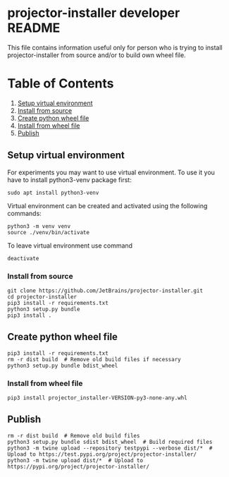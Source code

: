 # projector-installer developer README
This file contains information useful only for person 
who is trying to install projector-installer from source and/or 
to build own wheel file.  

# Table of Contents
1. [Setup virtual environment](#Setup-virtual-environment) 
2. [Install from source](#Install-from-source)
3. [Create python wheel file](#Create-python-wheel-file)
4. [Install from wheel file](#Install-from-wheel-file)
5. [Publish](#Publish)
 
## Setup virtual environment
For experiments you may want to use virtual environment.
To use it you have to install python3-venv package first:
 ```commandline
sudo apt install python3-venv
```

Virtual environment can be created and activated using the following commands:  
```commandline 
python3 -m venv venv
source ./venv/bin/activate 
```

To leave virtual environment use command
```commandline
deactivate
``` 

### Install from source 
```shell script
git clone https://github.com/JetBrains/projector-installer.git
cd projector-installer
pip3 install -r requirements.txt 
python3 setup.py bundle
pip3 install .
```

## Create python wheel file
```shell script
pip3 install -r requirements.txt 
rm -r dist build  # Remove old build files if necessary
python3 setup.py bundle bdist_wheel
```

### Install from wheel file 
```shell script
pip3 install projector_installer-VERSION-py3-none-any.whl
```

## Publish
```shell script
rm -r dist build  # Remove old build files
python3 setup.py bundle sdist bdist_wheel  # Build required files
python3 -m twine upload --repository testpypi --verbose dist/*  # Upload to https://test.pypi.org/project/projector-installer/
python3 -m twine upload dist/*  # Upload to https://pypi.org/project/projector-installer/
```